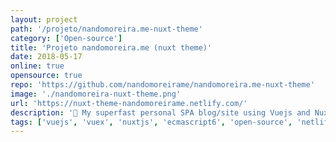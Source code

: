 ```yaml
---
layout: project
path: '/projeto/nandomoreira.me-nuxt-theme'
category: ['Open-source']
title: 'Projeto nandomoreira.me (nuxt theme)'
date: 2018-05-17
online: true
opensource: true
repo: 'https://github.com/nandomoreirame/nandomoreira.me-nuxt-theme'
image: './nandomoreira-nuxt-theme.png'
url: 'https://nuxt-theme-nandomoreirame.netlify.com/'
description: '🏃 My superfast personal SPA blog/site using Vuejs and Nuxt :D -- Projeto escrito em VueJS utilizando NuxtJS para gerar os arquivos estáticos e hospeda-los n0 Netlify. O código é totalmente Open Source sob licença MIT.'
tags: ['vuejs', 'vuex', 'nuxtjs', 'ecmascript6', 'open-source', 'netlify']
---
```

